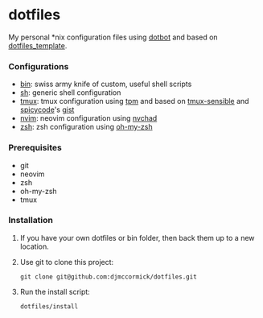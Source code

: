 # dotfiles

My personal *nix configuration files using [dotbot](https://github.com/anishathalye/dotbot) and based on [dotfiles_template](https://github.com/anishathalye/dotfiles_template).


### Configurations

- [bin](bin): swiss army knife of custom, useful shell scripts
- [sh](sh): generic shell configuration
- [tmux](tmux): tmux configuration using [tpm](https://github.com/tmux-plugins/tpm) and based on [tmux-sensible](https://github.com/tmux-plugins/tmux-sensible) and [spicycode](https://github.com/spicycode)'s [gist](https://gist.github.com/spicycode/1229612)
- [nvim](nvim): neovim configuration using [nvchad](https://github.com/NvChad/NvChad)
- [zsh](zsh): zsh configuration using [oh-my-zsh](https://github.com/robbyrussell/oh-my-zsh)


### Prerequisites

- git
- neovim
- zsh
- oh-my-zsh
- tmux


### Installation

1. If you have your own dotfiles or bin folder, then back them up to a new location.

1. Use git to clone this project:
   ```shell
   git clone git@github.com:djmccormick/dotfiles.git
   ```

1. Run the install script:
   ```shell
   dotfiles/install
   ```
